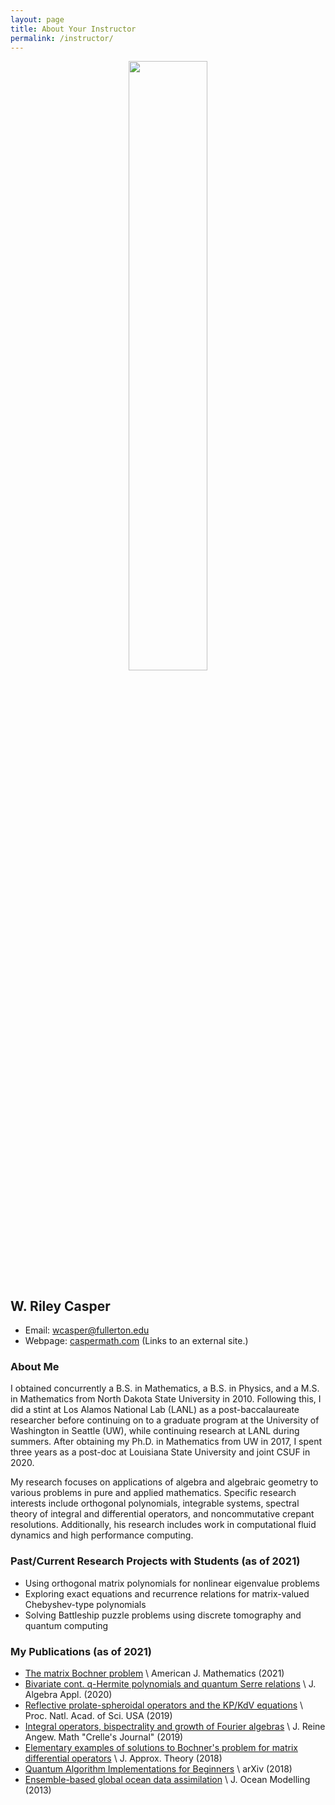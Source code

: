 ```yaml
---
layout: page
title: About Your Instructor
permalink: /instructor/
---
```


<p align="center"><img src="../fig/casper.jpg" width="50%"/></p>

## W. Riley Casper
* Email: [wcasper@fullerton.edu](mailto:wcasper@fullerton.edu)
* Webpage: [caspermath.com](https://www.caspermath.com) (Links to an external site.)

### About Me
I obtained concurrently a B.S. in Mathematics, a B.S. in Physics, and a M.S. in Mathematics from North Dakota State University in 2010.  Following this, I did a stint at Los Alamos National Lab (LANL) as a post-baccalaureate researcher before continuing on to a graduate program at the University of Washington in Seattle (UW), while continuing research at LANL during summers.  After obtaining my Ph.D. in Mathematics from UW in 2017, I spent three years as a post-doc at Louisiana State University and joint CSUF in 2020.



My research focuses on applications of algebra and algebraic geometry to various problems in pure and applied mathematics. Specific research interests include orthogonal polynomials, integrable systems, spectral theory of integral and differential operators, and noncommutative crepant resolutions. Additionally, his research includes work in computational fluid dynamics and high performance computing.

### Past/Current Research Projects with Students (as of 2021)
* Using orthogonal matrix polynomials for nonlinear eigenvalue problems
* Exploring exact equations and recurrence relations for matrix-valued Chebyshev-type polynomials
* Solving Battleship puzzle problems using discrete tomography and quantum computing

### My Publications (as of 2021)
* [The matrix Bochner problem](https://arxiv.org/abs/1803.04405) \ American J. Mathematics (2021)
* [Bivariate cont. q-Hermite polynomials and quantum Serre relations](https://arxiv.org/abs/2002.07895) \  J. Algebra Appl. (2020)
* [Reflective prolate-spheroidal operators and the KP/KdV equations](https://www.pnas.org/content/116/37/18310) \  Proc. Natl. Acad. of Sci. USA (2019)
* [Integral operators, bispectrality and growth of Fourier algebras](https://doi.org/10.1515/crelle-2019-0031) \  J. Reine Angew. Math "Crelle's Journal" (2019)
* [Elementary examples of solutions to Bochner's problem for matrix differential operators](https://www.sciencedirect.com/science/article/abs/pii/S0021904518300182) \ J. Approx. Theory (2018)
* [Quantum Algorithm Implementations for Beginners](https://arxiv.org/abs/1804.03719) \ arXiv (2018)
* [Ensemble-based global ocean data assimilation](https://www.sciencedirect.com/science/article/abs/pii/S1463500313001649) \ J. Ocean Modelling (2013)

